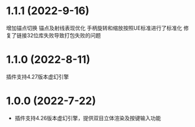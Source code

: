 # 1.1.1 (2022-9-16)
增加锚点切换
锚点及射线表现优化
手柄旋转和缩放按照UE标准进行了标准化
修复了链接32位库失败导致打包失败的问题
# 1.1.0 (2022-8-11)
插件支持4.27版本虚幻引擎
# 1.0.0 (2022-7-22)
* 插件支持4.26版本虚幻引擎，提供双目立体渲染及按键输入功能
